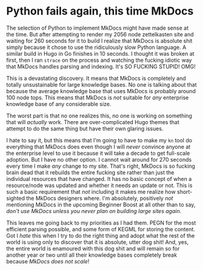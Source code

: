 # Python fails again, this time MkDocs

The selection of Python to implement MkDocs might have made sense at the time. But after attempting to render my 2056 node zettelkasten site and waiting for 260 seconds for it to build I realize that MkDocs is absolute shit simply because it chose to use the ridiculously slow Python language. A similar build in Hugo in Go finishes in 10 seconds. I thought it was broken at first, then I ran `strace` on the process and watching the fucking idiotic way that MkDocs handles parsing and indexing. It's SO FUCKING STUPID! OMG!

This is a devastating discovery. It means that MkDocs is completely and totally unsustainable for large knowledge bases. No one is talking about that because the average knowledge base that uses MkDocs is probably around 100 node tops. This means that MkDocs is *not* suitable for *any* enterprise knowledge base of any considerable size.

The worst part is that no one realizes this, no one is working on something that will *actually* work. There are over-complicated Hugo themes that attempt to do the same thing but have their own glaring issues.

I hate to say it, but this means that I'm going to have to make my `kn` tool do everything that MkDocs does even though I will *never* convince anyone at the enterprise level to use it because it will take a decade to get full-scale adoption. But I have no other option. I cannot wait around for 270 seconds every time I make *any* change to my site. That's right, MkDocs is so fucking brain dead that it rebuilds the entire fucking site rather than just the individual resources that have changed. It has no basic concept of when a resource/node was updated and whether it needs an update or not. This is such a basic requirement that *not* including it makes me realize how short-sighted the MkDocs designers where. I'm absolutely, positively *not* mentioning MkDocs in the upcoming Beginner Boost at all other than to say, *don't use MkDocs unless you never plan on building large sites again*.

This leaves me going back to my priorities as I had them. PEGN for the most efficient parsing possible, and some form of KEGML for storing the content. Got I *hate* this when I try to do the right thing and adopt what the rest of the world is using only to discover that it is absolute, utter dog shit! And, yes, the entire world is enamoured with this dog shit and will remain so for another year or two until all their knowledge bases completely break because *MkDocs does not scale*!
